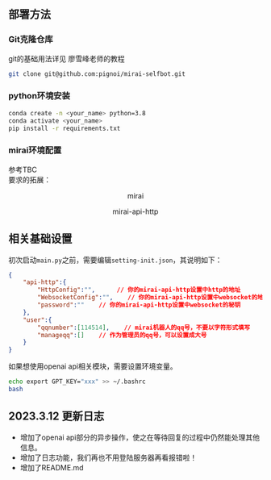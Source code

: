 ## 部署方法
### Git克隆仓库
git的基础用法详见
<a herf="https://www.liaoxuefeng.com/wiki/896043488029600/896067074338496">廖雪峰老师的教程</a>
```bash
git clone git@github.com:pignoi/mirai-selfbot.git
```
### python环境安装
```bash
conda create -n <your_name> python=3.8
conda activate <your_name>
pip install -r requirements.txt
```
### mirai环境配置
参考TBC<br>
要求的拓展：
<div align="center">
    <a herf="https://github.com/mamoe/mirai">mirai</a>
    <p></p>
    <a herf="https://github.com/project-mirai/mirai-api-http">mirai-api-http</a>
</div>

## 相关基础设置
初次启动```main.py```之前，需要编辑```setting-init.json```，其说明如下：
```json
{
    "api-http":{
        "HttpConfig":"",      // 你的mirai-api-http设置中http的地址
        "WebsocketConfig":"",    // 你的mirai-api-http设置中websocket的地址
        "password":""    // 你的mirai-api-http设置中websocket的秘钥
    },
    "user":{
        "qqnumber":[114514],    // mirai机器人的qq号，不要以字符形式填写
        "manageqq":[]    // 作为管理员的qq号，可以设置成大号
    }
}
```
如果想使用openai api相关模块，需要设置环境变量。
```bash
echo export GPT_KEY="xxx" >> ~/.bashrc
bash
```

## 2023.3.12 更新日志
- 增加了openai api部分的异步操作，使之在等待回复的过程中仍然能处理其他信息。
- 增加了日志功能，我们再也不用登陆服务器再看报错啦！
- 增加了README.md